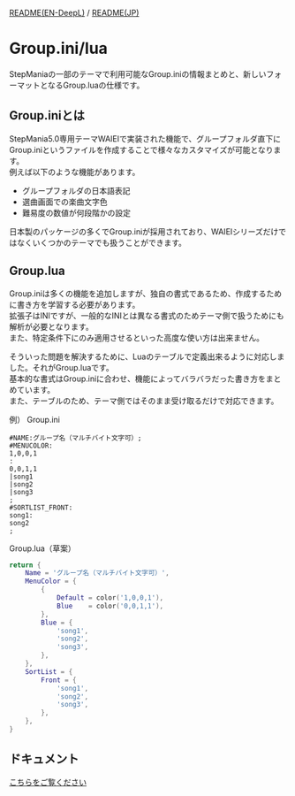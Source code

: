 [README(EN-DeepL)](README.md) / [README(JP)](README_JP.md)

# Group.ini/lua
StepManiaの一部のテーマで利用可能なGroup.iniの情報まとめと、新しいフォーマットとなるGroup.luaの仕様です。

## Group.iniとは
StepMania5.0専用テーマWAIEIで実装された機能で、グループフォルダ直下にGroup.iniというファイルを作成することで様々なカスタマイズが可能となります。  
例えば以下のような機能があります。
- グループフォルダの日本語表記
- 選曲画面での楽曲文字色
- 難易度の数値が何段階かの設定
 
日本製のパッケージの多くでGroup.iniが採用されており、WAIEIシリーズだけではなくいくつかのテーマでも扱うことができます。

## Group.lua
Group.iniは多くの機能を追加しますが、独自の書式であるため、作成するために書き方を学習する必要があります。  
拡張子はINIですが、一般的なINIとは異なる書式のためテーマ側で扱うためにも解析が必要となります。  
また、特定条件下にのみ適用させるといった高度な使い方は出来ません。

そういった問題を解決するために、Luaのテーブルで定義出来るように対応しました。それがGroup.luaです。  
基本的な書式はGroup.iniに合わせ、機能によってバラバラだった書き方をまとめています。  
また、テーブルのため、テーマ側ではそのまま受け取るだけで対応できます。

例）
Group.ini
```Plain Text
#NAME:グループ名（マルチバイト文字可）;
#MENUCOLOR:
1,0,0,1
:
0,0,1,1
|song1
|song2
|song3
;
#SORTLIST_FRONT:
song1:
song2
;
```

Group.lua（草案）
```Lua
return {
    Name = 'グループ名（マルチバイト文字可）',
    MenuColor = {
        {
            Default = color('1,0,0,1'),
            Blue    = color('0,0,1,1'),
        },
        Blue = {
            'song1',
            'song2',
            'song3',
        },
    },
    SortList = {
        Front = {
            'song1',
            'song2',
            'song3',
        },
    },
}
```

## ドキュメント
[こちらをご覧ください](doc/jp/README.md)